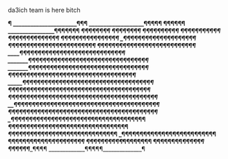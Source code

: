 da3ich team is here bitch





________________________¶
______________________¶¶¶
___________________¶¶¶¶¶
__________________¶¶¶¶¶¶
________________¶¶¶¶¶¶¶
_______________¶¶¶¶¶¶¶¶
_______________¶¶¶¶¶¶¶¶
______________¶¶¶¶¶¶¶¶¶¶
______________¶¶¶¶¶¶¶¶¶¶_________________¶
______________¶¶¶¶¶¶¶¶¶¶¶______________¶¶¶
______________¶¶¶¶¶¶¶¶¶¶¶¶___________¶¶¶¶
_______¶______¶¶¶¶¶¶¶¶¶¶¶¶¶________¶¶¶¶¶¶
_______¶¶¶¶____¶¶¶¶¶¶¶¶¶¶¶¶¶______¶¶¶¶¶¶¶
_______¶¶¶¶¶___¶¶¶¶¶¶¶¶¶¶¶¶¶¶____¶¶¶¶¶¶¶¶
_______¶¶¶¶¶¶___¶¶¶¶¶¶¶¶¶¶¶¶¶¶¶__¶¶¶¶¶¶¶¶
_______¶¶¶¶¶¶¶__¶¶¶¶¶¶¶¶¶¶¶¶¶¶¶¶¶¶¶¶¶¶¶¶¶¶
_______¶¶¶¶¶¶¶__¶¶¶¶¶¶¶¶¶¶¶¶¶¶¶¶¶¶¶¶¶¶¶¶¶¶
______¶¶¶¶¶¶¶¶__¶¶¶¶¶¶¶¶¶¶¶¶¶¶¶¶¶¶¶¶¶¶¶¶¶¶¶
_____¶¶¶¶¶¶¶¶¶_¶¶¶¶¶¶¶¶¶¶__¶¶¶¶¶¶¶¶¶¶¶¶¶¶¶¶¶
___¶¶¶¶¶¶¶¶¶¶¶¶¶¶¶¶¶¶¶¶¶¶___¶¶¶¶¶¶¶¶¶¶¶¶¶¶¶¶¶
__¶¶¶¶¶¶¶¶¶¶¶¶¶¶¶¶¶¶¶¶¶¶¶___¶¶¶¶¶¶¶¶¶¶¶¶¶¶¶¶¶¶
__¶¶¶¶¶¶¶¶¶¶¶¶¶¶¶¶¶¶¶¶¶¶¶____¶¶¶¶¶¶¶¶¶¶¶¶¶¶¶¶¶
_¶¶¶¶¶¶¶¶¶¶¶¶¶¶¶¶_¶¶¶¶¶¶____¶¶¶¶¶¶¶¶¶¶¶¶¶¶¶¶¶¶¶
_¶¶¶¶¶¶¶¶¶¶¶¶¶¶¶¶__¶¶¶______¶¶¶_¶¶¶¶¶¶¶¶¶¶¶¶¶¶¶
_¶¶¶¶¶¶¶¶¶¶¶¶¶¶¶___¶________¶¶__¶¶¶¶¶¶¶¶¶¶¶¶¶¶¶
_¶¶¶¶¶¶¶¶¶¶¶¶¶¶_____________¶¶__¶¶¶¶¶¶¶¶¶¶¶¶¶¶
_¶¶¶¶¶¶¶¶¶¶¶¶¶¶______________¶____¶¶¶¶¶¶¶¶¶¶¶
__¶¶¶¶¶¶¶¶¶¶¶¶_____________________¶¶¶¶¶¶¶¶¶
____¶¶¶¶¶¶¶¶¶¶_____________________¶¶¶¶¶¶¶¶
______¶¶¶¶¶¶¶¶_____________________¶¶¶¶¶¶
_________¶¶¶¶¶¶___________________¶¶¶¶
_____________¶¶¶¶¶______________¶




